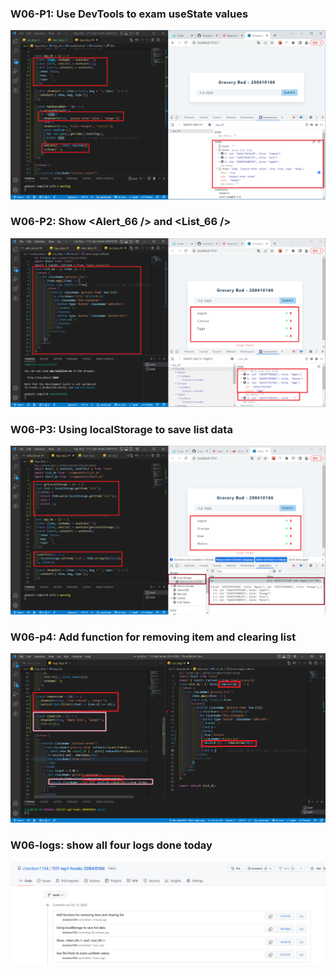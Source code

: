 ### W06-P1: Use DevTools to exam useState values

![](w06-p1.PNG)

### W06-P2: Show <Alert_66 /> and <List_66 />

![](w06-p2.PNG)

### W06-P3: Using localStorage to save list data

![](w06-p3.PNG)

### W06-p4: Add function for removing item and clearing list

![](w06-p4.PNG)

### W06-logs: show all four logs done today

![](w06-logs.PNG)
